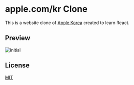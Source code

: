 # apple.com/kr Clone

This is a website clone of [Apple Korea](https://apple.com/kr/) created to learn React.

## Preview

![initial](https://user-images.githubusercontent.com/53530683/225961312-b39b1049-3edf-4ba2-9685-08516b2dd2a2.png)

## License

[MIT](https://opensource.org/license/mit/)

